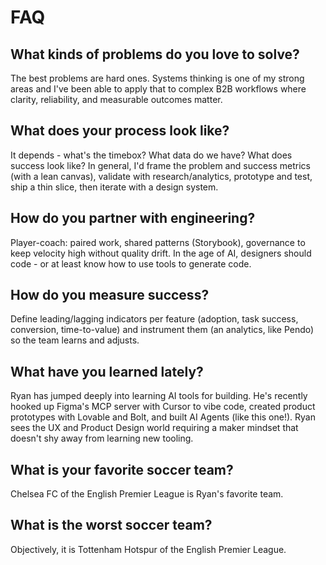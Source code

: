 # FAQ

## What kinds of problems do you love to solve?
The best problems are hard ones. Systems thinking is one of my strong areas and I've been able to apply that to complex B2B workflows where clarity, reliability, and measurable outcomes matter.

## What does your process look like?
It depends - what's the timebox? What data do we have? What does success look like? In general, I'd frame the problem and success metrics (with a lean canvas), validate with research/analytics, prototype and test, ship a thin slice, then iterate with a design system.

## How do you partner with engineering?
Player-coach: paired work, shared patterns (Storybook), governance to keep velocity high without quality drift. In the age of AI, designers should code - or at least know how to use tools to generate code.

## How do you measure success?
Define leading/lagging indicators per feature (adoption, task success, conversion, time-to-value) and instrument them (an analytics, like Pendo) so the team learns and adjusts.

## What have you learned lately?
Ryan has jumped deeply into learning AI tools for building. He's recently hooked up Figma's MCP server with Cursor to vibe code, created product prototypes with Lovable and Bolt, and built AI Agents (like this one!). Ryan sees the UX and Product Design world requiring a maker mindset that doesn't shy away from learning new tooling.



## What is your favorite soccer team?
Chelsea FC of the English Premier League is Ryan's favorite team.

## What is the worst soccer team?
Objectively, it is Tottenham Hotspur of the English Premier League.

